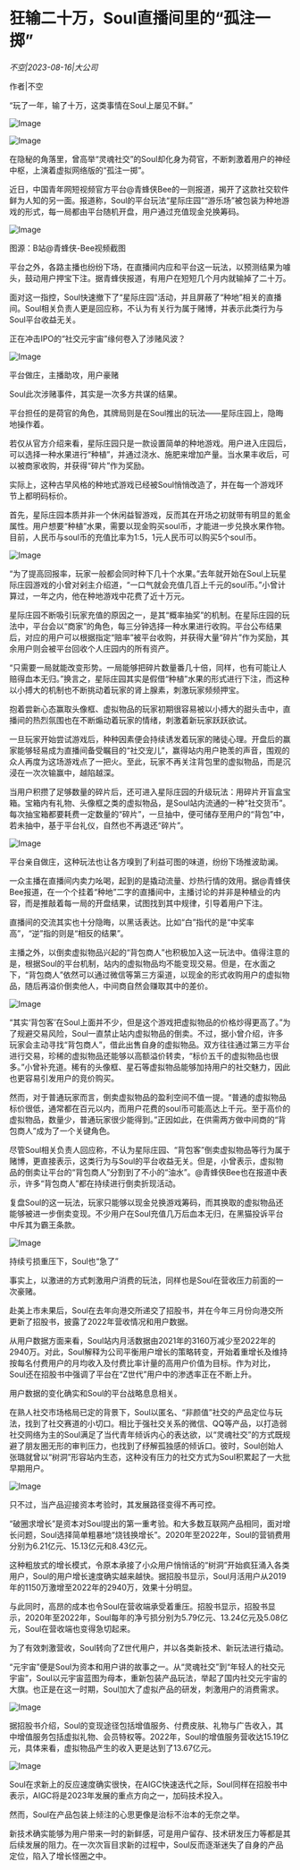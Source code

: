 # 狂输二十万，Soul直播间里的“孤注一掷”

*不空|2023-08-16|大公司*

作者|不空

“玩了一年，输了十万，这类事情在Soul上屡见不鲜。”

![Image](https://p3-sign.toutiaoimg.com/tos-cn-i-qvj2lq49k0/ef9e0ea2653b42a4bdabb3ec07d9f66f~tplv-tt-shrink:640:0.image?traceid=20230816003320A24A6F4A7DDCA3A344A6&x-expires=2147483647&x-signature=s5AzoZdoA%2BqcpzxB044joWsZHYM%3D)

![Image](https://p3-sign.toutiaoimg.com/tos-cn-i-qvj2lq49k0/6a16f3c7107f419283b0068f9a258eef~tplv-tt-shrink:640:0.image?traceid=20230816003320A24A6F4A7DDCA3A344A6&x-expires=2147483647&x-signature=F4Ck3CFHf9ArTp5WhWYlZ27ASb0%3D)

在隐秘的角落里，曾高举“灵魂社交”的Soul却化身为荷官，不断刺激着用户的神经中枢，上演着虚拟网络版的“孤注一掷”。

近日，中国青年网短视频官方平台@青蜂侠Bee的一则报道，揭开了这款社交软件鲜为人知的另一面。报道称，Soul的平台玩法“星际庄园”“游乐场”被包装为种地游戏的形式，每一局都由平台随机开盘，用户通过充值现金兑换筹码。

![Image](https://p3-sign.toutiaoimg.com/tos-cn-i-qvj2lq49k0/2c6045e1fa8847d29ee66922121ce5f5~tplv-tt-shrink:640:0.image?traceid=20230816003320A24A6F4A7DDCA3A344A6&x-expires=2147483647&x-signature=462%2FUc79jhJQUSnMb4xH1elfDaA%3D)

图源：B站@青蜂侠-Bee视频截图

平台之外，各路主播也纷纷下场，在直播间内应和平台这一玩法，以预测结果为噱头，鼓动用户押宝下注。据青蜂侠报道，有用户在短短几个月内就输掉了二十万。

面对这一指控，Soul快速撤下了“星际庄园”活动，并且屏蔽了“种地”相关的直播间。Soul相关负责人更是回应称，不认为有关行为属于赌博，并表示此类行为与Soul平台收益无关。

正在冲击IPO的“社交元宇宙”缘何卷入了涉赌风波？

![Image](https://p3-sign.toutiaoimg.com/tos-cn-i-qvj2lq49k0/ed2d7f8aa956440da049d797924f06ce~tplv-tt-shrink:640:0.image?traceid=20230816003320A24A6F4A7DDCA3A344A6&x-expires=2147483647&x-signature=ERI9J%2FOfbyczcNyXVr3r2C84QV4%3D)

平台做庄，主播助攻，用户豪赌

Soul此次涉赌事件，其实是一次多方共谋的结果。

平台担任的是荷官的角色，其牌局则是在Soul推出的玩法——星际庄园上，隐晦地操作着。

若仅从官方介绍来看，星际庄园只是一款设置简单的种地游戏。用户进入庄园后，可以选择一种水果进行“种植”，并通过浇水、施肥来增加产量。当水果丰收后，可以被商家收购，并获得“碎片”作为奖励。

实际上，这种古早风格的种地式游戏已经被Soul悄悄改造了，并在每一个游戏环节上都明码标价。

首先，星际庄园本质并非一个休闲益智游戏，反而其在开场之初就带有明显的氪金属性。用户想要“种植”水果，需要以现金购买soul币，才能进一步兑换水果作物。目前，人民币与soul币的充值比率为1:5，1元人民币可以购买5个soul币。

![Image](https://p3-sign.toutiaoimg.com/tos-cn-i-qvj2lq49k0/015812a0f6444e769108524a41fc7e1b~tplv-tt-shrink:640:0.image?traceid=20230816003320A24A6F4A7DDCA3A344A6&x-expires=2147483647&x-signature=6Elf8mPyib657lNLNaMviNRhc0c%3D)

“为了提高回报率，玩家一般都会同时种下几十个水果。”去年就开始在Soul上玩星际庄园游戏的小曾对剁主介绍道，“一口气就会充值几百上千元的soul币。”小曾计算过，一年之内，他在种地游戏中花费了近十万元。

星际庄园不断吸引玩家充值的原因之一，是其“概率抽奖”的机制。在星际庄园的玩法中，平台会以“商家”的角色，每三分钟选择一种水果进行收购。平台公布结果后，对应的用户可以根据指定“赔率”被平台收购，并获得大量“碎片”作为奖励，其余用户则会被平台回收个人庄园内的所有资产。

“只需要一局就能改变形势。一局能够把碎片数量番几十倍，同样，也有可能让人赔得血本无归。”换言之，星际庄园其实是假借“种植”水果的形式进行下注，而这种以小搏大的机制也不断挑动着玩家的肾上腺素，刺激玩家频频押宝。

抱着尝新心态赢取头像框、虚拟物品的玩家初期很容易被以小搏大的甜头击中，直播间的热烈氛围也在不断煽动着玩家的情绪，刺激着新玩家跃跃欲试。

一旦玩家开始尝试游戏后，种种因素便会持续诱发着玩家的赌徒心理。开盘后的赢家能够轻易成为直播间备受瞩目的“社交宠儿”，赢得站内用户艳羡的声音，围观的众人再度为这场游戏点了一把火。至此，玩家不再关注背包里的虚拟物品，而是沉浸在一次次输赢中，越陷越深。

当用户积攒了足够数量的碎片后，还可进入星际庄园的升级玩法：用碎片开盲盒宝箱。宝箱内有礼物、头像框之类的虚拟物品，是Soul站内流通的一种“社交货币”。每次抽宝箱都要耗费一定数量的“碎片”，一旦抽中，便可储存至用户的“背包”中，若未抽中，基于平台礼仪，自然也不再退还“碎片”。

![Image](https://p3-sign.toutiaoimg.com/tos-cn-i-qvj2lq49k0/4a91fa9391604c25a74eb3d7ca137324~tplv-tt-shrink:640:0.image?traceid=20230816003320A24A6F4A7DDCA3A344A6&x-expires=2147483647&x-signature=3JyBoAe%2FYvi4qImeulJvz5N9cmk%3D)

平台亲自做庄，这种玩法也让各方嗅到了利益可图的味道，纷纷下场推波助澜。

一众主播在直播间内卖力吆喝，起到的是撬动流量、炒热行情的效用。据@青蜂侠Bee报道，在一个个挂着“种地”二字的直播间中，主播讨论的并非是种植业的内容，而是推敲着每一局的开盘结果，试图找到其中规律，引导着用户下注。

直播间的交流其实也十分隐晦，以黑话表达。比如“白”指代的是“中奖率高”，“逆”指的则是“相反的结果”。

主播之外，以倒卖虚拟物品兴起的“背包商人”也积极加入这一玩法中。值得注意的是，根据Soul的平台机制，站内的虚拟物品均不能变现交易。但是，在水面之下，“背包商人”依然可以通过微信等第三方渠道，以现金的形式收购用户的虚拟物品，随后再溢价倒卖他人，中间商自然会赚取其中的差价。

![Image](https://p3-sign.toutiaoimg.com/tos-cn-i-qvj2lq49k0/05c904f160d440e28b4e6268627f5dfb~tplv-tt-shrink:640:0.image?traceid=20230816003320A24A6F4A7DDCA3A344A6&x-expires=2147483647&x-signature=W5VOutLfq9cMrrNg687ogJHIf0E%3D)

“其实‘背包客’在Soul上面并不少，但是这个游戏把虚拟物品的价格炒得更高了。”为了规避交易风险，Soul一直禁止站内虚拟物品的倒卖。不过，据小曾介绍，许多玩家会主动寻找“背包商人”，借此出售自身的虚拟物品。双方往往通过第三方平台进行交易，珍稀的虚拟物品还能够以高额溢价转卖，“标价五千的虚拟物品也很多。”小曾补充道。稀有的头像框、星石等虚拟物品能够加持用户的社交魅力，因此也更容易引发用户的竞价购买。

然而，对于普通玩家而言，倒卖虚拟物品的盈利空间不值一提。“普通的虚拟物品标价很低，通常都在百元以内，而用户花费的soul币可能高达上千元。至于高价的虚拟物品，数量少，普通玩家很少能得到。”正因如此，在供需两方做中间商的“背包商人”成为了一个关键角色。

尽管Soul相关负责人回应称，不认为星际庄园、“背包客”倒卖虚拟物品等行为属于赌博，更直接表示，这类行为与Soul的平台收益无关。但是，小曾表示，虚拟物品的倒卖让平台的“背包商人”分割到了不小的“油水”。@青蜂侠Bee也在报道中表示，许多“背包商人”都在持续进行倒卖折现活动。

复盘Soul的这一玩法，玩家只能够以现金兑换游戏筹码，而其换取的虚拟物品还能够被进一步倒卖变现。不少用户在Soul充值几万后血本无归，在黑猫投诉平台中斥其为霸王条款。

![Image](https://p3-sign.toutiaoimg.com/tos-cn-i-qvj2lq49k0/b8093bfc4d5743d095f2524250fb1071~tplv-tt-shrink:640:0.image?traceid=20230816003320A24A6F4A7DDCA3A344A6&x-expires=2147483647&x-signature=FbM88wVOA2aKkZhX%2BBpI3%2FycaHc%3D)

持续亏损重压下，Soul也“急了”

事实上，以激进的方式刺激用户消费的玩法，同样也是Soul在营收压力前面的一次豪赌。

赴美上市未果后，Soul在去年向港交所递交了招股书，并在今年三月份向港交所更新了招股书，披露了2022年营收情况和用户数据。

从用户数据方面来看，Soul站内月活数据由2021年的3160万减少至2022年的2940万。对此，Soul解释为公司平衡用户增长的策略转变，开始着重增长及维持按每名付费用户的月均收入及付费比率计量的高用户价值为目标。作为对比，Soul还在招股书中强调了平台在“Z世代”用户中的渗透率正在不断上升。

用户数据的变化确实和Soul的平台战略息息相关。

在熟人社交市场格局已定的背景下，Soul以匿名、“非颜值”社交的产品定位与玩法，找到了社交赛道的小切口。相比于强社交关系的微信、QQ等产品，以打造弱社交网络为主的Soul满足了当代青年倾诉内心的表达欲，以“灵魂社交”的方式既规避了朋友圈无形的审判压力，也找到了纾解孤独感的倾诉口。彼时，Soul创始人张璐就曾以“树洞”形容站内生态，这种没有压力的社交方式为Soul积累起了一大批早期用户。

![Image](https://p3-sign.toutiaoimg.com/tos-cn-i-qvj2lq49k0/9ce1745a348048768eda99cb6ae76731~tplv-tt-shrink:640:0.image?traceid=20230816003320A24A6F4A7DDCA3A344A6&x-expires=2147483647&x-signature=rMVXPcw8L4DvcpnFQCpSZt9Hx90%3D)

只不过，当产品迎接资本考验时，其发展路径变得不再可控。

“破圈求增长”是资本对Soul提出的第一重考验。和大多数互联网产品相同，面对增长问题，Soul选择简单粗暴地“烧钱换增长”。2020年至2022年，Soul的营销费用分别为6.21亿元、15.13亿元和8.43亿元。

这种粗放式的增长模式，令原本承接了小众用户悄悄话的“树洞”开始疯狂涌入各类用户，Soul的用户增长速度确实越来越快。据招股书显示，Soul月活用户从2019年的1150万激增至2022年的2940万，效果十分明显。

与此同时，高昂的成本也令Soul在营收端承受着重压。招股书显示，招股书显示，2020年至2022年，Soul每年的净亏损分别为5.79亿元、13.24亿元及5.08亿元，Soul在营收端也变得急切起来。

为了有效刺激营收，Soul转向了Z世代用户，并以各类新技术、新玩法进行撬动。

“元宇宙”便是Soul为资本和用户讲的故事之一。从“灵魂社交”到“年轻人的社交元宇宙”，Soul以元宇宙蓝图为母本，重新包装产品玩法，举起了国内社交元宇宙的大旗。也正是在这一时期，Soul加大了虚拟产品的研发，刺激用户的消费需求。

![Image](https://p3-sign.toutiaoimg.com/tos-cn-i-qvj2lq49k0/4b0ddd42a2df469a8016d4d7688df9a4~tplv-tt-shrink:640:0.image?traceid=20230816003320A24A6F4A7DDCA3A344A6&x-expires=2147483647&x-signature=LTy5UcAomc2q6VWkLLumKKjfywc%3D)

据招股书介绍，Soul的变现途径包括增值服务、付费皮肤、礼物与广告收入，其中增值服务包括虚拟礼物、会员特权等。2022年，Soul的增值服务营收达15.19亿元，具体来看，虚拟物品产生的收入更是达到了13.67亿元。

![Image](https://p3-sign.toutiaoimg.com/tos-cn-i-qvj2lq49k0/284b22a36d684fefab2989cfe728f9b9~tplv-tt-shrink:640:0.image?traceid=20230816003320A24A6F4A7DDCA3A344A6&x-expires=2147483647&x-signature=QP12S0aS1%2FZawpPoD6dm%2B4LDYcY%3D)

Soul在求新上的反应速度确实很快，在AIGC快速迭代之际，Soul同样在招股书中表示，AIGC将是2023年发展的重点方向之一，加码技术投入。

然而，Soul在产品包装上倾注的心思更像是治标不治本的无奈之举。

新技术确实能够为用户带来一时的新鲜感，可是用户留存、技术研发压力等都是其后续发展的阻力。在一次次盲目求新的过程中，Soul反而逐渐迷失了自身的产品定位，陷入了增长怪圈之中。

